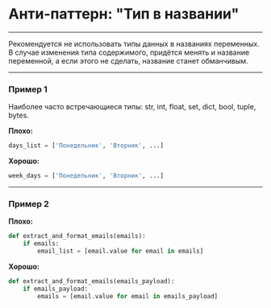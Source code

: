 # Анти-паттерн: "Тип в названии"

***

Рекомендуется не использовать типы данных в названиях переменных.
В случае изменения типа содержимого, придётся менять и название переменной, а если этого не сделать, название станет обманчивым.

***

### Пример 1

Наиболее часто встречающиеся типы: str, int, float, set, dict, bool, tuple, bytes.

**Плохо:**
```python
days_list = ['Понедельник', 'Вторник', ...]
```
**Хорошо:**
```python
week_days = ['Понедельник', 'Вторник', ...]
```
***

### Пример 2

**Плохо:**
```python
def extract_and_format_emails(emails):
    if emails:
        email_list = [email.value for email in emails]
```
**Хорошо:**
```python
def extract_and_format_emails(emails_payload):
    if emails_payload:
        emails = [email.value for email in emails_payload]
```

